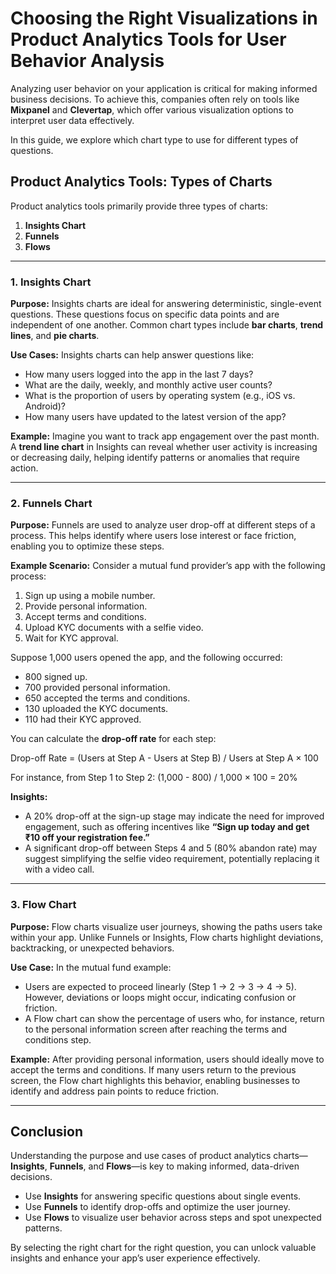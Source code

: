 # Choosing the Right Visualizations in Product Analytics Tools for User Behavior Analysis

Analyzing user behavior on your application is critical for making informed business decisions. To achieve this, companies often rely on tools like **Mixpanel** and **Clevertap**, which offer various visualization options to interpret user data effectively.

In this guide, we explore which chart type to use for different types of questions.

## Product Analytics Tools: Types of Charts
Product analytics tools primarily provide three types of charts:
1. **Insights Chart**
2. **Funnels**
3. **Flows**

---

### 1. Insights Chart

**Purpose:**
Insights charts are ideal for answering deterministic, single-event questions. These questions focus on specific data points and are independent of one another. Common chart types include **bar charts**, **trend lines**, and **pie charts**.

**Use Cases:**
Insights charts can help answer questions like:
- How many users logged into the app in the last 7 days?
- What are the daily, weekly, and monthly active user counts?
- What is the proportion of users by operating system (e.g., iOS vs. Android)?
- How many users have updated to the latest version of the app?

**Example:**
Imagine you want to track app engagement over the past month. A **trend line chart** in Insights can reveal whether user activity is increasing or decreasing daily, helping identify patterns or anomalies that require action.

---

### 2. Funnels Chart

**Purpose:**
Funnels are used to analyze user drop-off at different steps of a process. This helps identify where users lose interest or face friction, enabling you to optimize these steps.

**Example Scenario:**
Consider a mutual fund provider’s app with the following process:
1. Sign up using a mobile number.
2. Provide personal information.
3. Accept terms and conditions.
4. Upload KYC documents with a selfie video.
5. Wait for KYC approval.

Suppose 1,000 users opened the app, and the following occurred:
- 800 signed up.
- 700 provided personal information.
- 650 accepted the terms and conditions.
- 130 uploaded the KYC documents.
- 110 had their KYC approved.

You can calculate the **drop-off rate** for each step:

Drop-off Rate = (Users at Step A - Users at Step B) / Users at Step A × 100

For instance, from Step 1 to Step 2: (1,000 - 800) / 1,000 × 100 = 20%


**Insights:**
- A 20% drop-off at the sign-up stage may indicate the need for improved engagement, such as offering incentives like **“Sign up today and get ₹10 off your registration fee.”**
- A significant drop-off between Steps 4 and 5 (80% abandon rate) may suggest simplifying the selfie video requirement, potentially replacing it with a video call.

---

### 3. Flow Chart

**Purpose:**
Flow charts visualize user journeys, showing the paths users take within your app. Unlike Funnels or Insights, Flow charts highlight deviations, backtracking, or unexpected behaviors.

**Use Case:**
In the mutual fund example:
- Users are expected to proceed linearly (Step 1 → 2 → 3 → 4 → 5). However, deviations or loops might occur, indicating confusion or friction.
- A Flow chart can show the percentage of users who, for instance, return to the personal information screen after reaching the terms and conditions step.

**Example:**
After providing personal information, users should ideally move to accept the terms and conditions. If many users return to the previous screen, the Flow chart highlights this behavior, enabling businesses to identify and address pain points to reduce friction.

---

## Conclusion

Understanding the purpose and use cases of product analytics charts—**Insights**, **Funnels**, and **Flows**—is key to making informed, data-driven decisions.

- Use **Insights** for answering specific questions about single events.
- Use **Funnels** to identify drop-offs and optimize the user journey.
- Use **Flows** to visualize user behavior across steps and spot unexpected patterns.

By selecting the right chart for the right question, you can unlock valuable insights and enhance your app’s user experience effectively.
